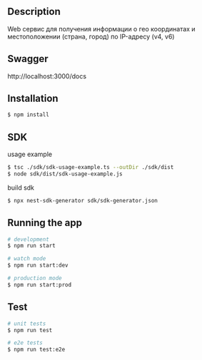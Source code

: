 ## Description

Web сервис для получения информации о гео координатах и местоположении (страна, город) по IP-адресу (v4, v6)

## Swagger

http://localhost:3000/docs

## Installation

```bash
$ npm install
```
## SDK
usage example
```bash
$ tsc ./sdk/sdk-usage-example.ts --outDir ./sdk/dist
$ node sdk/dist/sdk-usage-example.js
```
build sdk
```bash
$ npx nest-sdk-generator sdk/sdk-generator.json
```


## Running the app

```bash
# development
$ npm run start

# watch mode
$ npm run start:dev

# production mode
$ npm run start:prod
```

## Test

```bash
# unit tests
$ npm run test

# e2e tests
$ npm run test:e2e
```
